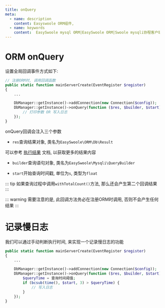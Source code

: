 ```yaml
---
title: onQuery
meta:
  - name: description
    content: Easyswoole ORM组件,
  - name: keywords
    content:  EasySwoole mysql ORM|EasySwoole ORM|Swoole mysqli协程客户端|swoole ORM|onQuery
---
```


# ORM onQuery

设置全局回调事件方式如下:

```php
// 注册ORM时, 调用回调函数
public static function mainServerCreate(EventRegister $register)
{
    ...

    DbManager::getInstance()->addConnection(new Connection($config));
    DbManager::getInstance()->onQuery(function ($res, $builder, $start) {
        // 打印参数 OR 写入日志
    });
}
```

onQuery回调会注入三个参数

- `res`查询结果对象, 类名为`EasySwoole\ORM\Db\Result`

可以参考 [执行结果](../lastResult.md) 文档, 以获取更多的结果内容

- `builder`查询语句对象, 类名为`EasySwoole\Mysqli\QueryBuilder`

- `start`开始查询时间戳, 单位为`s`, 类型为`float`

::: tip
如果查询过程中调用`withTotalCount()`方法, 那么还会产生第二个回调结果
:::

::: warning
需要注意的是, 此回调方法务必在注册ORM时调用, 否则不会产生任何结果
:::

# 记录慢日志

我们可以通过手动判断执行时间, 来实现一个记录慢日志的功能
```php
public static function mainServerCreate(EventRegister $register)
{
    ...

    DbManager::getInstance()->addConnection(new Connection($config));
    DbManager::getInstance()->onQuery(function ($res, $builder, $start) {
        $queryTime = 查询时间阈值;
        if (bcsub(time(), $start, 3) > $queryTime) {
            // 写入日志
        }
    });
}
```